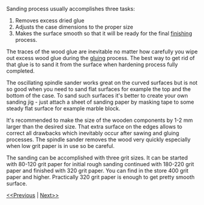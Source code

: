 Sanding process usually accomplishes three tasks:

1. Removes excess dried glue
2. Adjusts the case dimensions to the proper size
3. Makes the surface smooth so that it will be ready for the final [finishing](https://github.com/project-owner/Peppy.doc/wiki/Finishing) process.

The traces of the wood glue are inevitable no matter how carefully you wipe out excess wood glue during the [gluing](https://github.com/project-owner/Peppy.doc/wiki/Gluing) process. The best way to get rid of that glue is to sand it from the surface when hardening process fully completed. 

The oscillating spindle sander works great on the curved surfaces but is not so good when you need to sand flat surfaces for example the top and the bottom of the case. To sand such surfaces it's better to create your own sanding jig - just attach a sheet of sanding paper by masking tape to some steady flat surface for example marble block.

It's recommended to make the size of the wooden components by 1-2 mm larger than the desired size. That extra surface on the edges allows to correct all drawbacks which inevitably occur after sawing and gluing processes. The spindle sander removes the wood very quickly especially when low grit paper is in use so be careful. 

The sanding can be accomplished with three grit sizes. It can be started with 80-120 grit paper for initial rough sanding continued with 180-220 grit paper and finished with 320 grit paper. You can find in the store 400 grit paper and higher. Practically 320 grit paper is enough to get pretty smooth surface.

[<<Previous](https://github.com/project-owner/Peppy.doc/wiki/Gluing) | [Next>>](https://github.com/project-owner/Peppy.doc/wiki/Finishing)